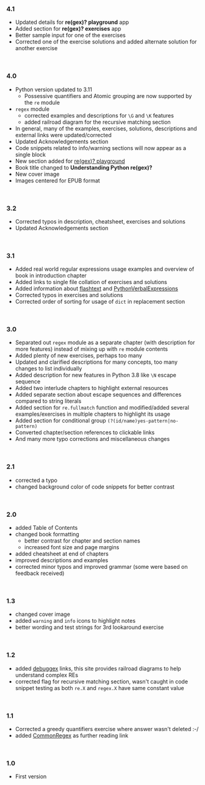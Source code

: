 <br>

### 4.1

* Updated details for **re(gex)? playground** app
* Added section for **re(gex)? exercises** app
* Better sample input for one of the exercises
* Corrected one of the exercise solutions and added alternate solution for another exercise

<br>

### 4.0

* Python version updated to 3.11
    * Possessive quantifiers and Atomic grouping are now supported by the `re` module
* `regex` module
    * corrected examples and descriptions for `\G` and `\K` features
    * added railroad diagram for the recursive matching section
* In general, many of the examples, exercises, solutions, descriptions and external links were updated/corrected
* Updated Acknowledgements section
* Code snippets related to info/warning sections will now appear as a single block
* New section added for [re(gex)? playground](https://github.com/learnbyexample/TUI-apps/tree/main/PyRegexPlayground)
* Book title changed to **Understanding Python re(gex)?**
* New cover image
* Images centered for EPUB format

<br>

### 3.2

* Corrected typos in description, cheatsheet, exercises and solutions
* Updated Acknowledgements section

<br>

### 3.1

* Added real world regular expressions usage examples and overview of book in introduction chapter
* Added links to single file collation of exercises and solutions
* Added information about [flashtext](https://github.com/vi3k6i5/flashtext) and [PythonVerbalExpressions](https://github.com/VerbalExpressions/PythonVerbalExpressions)
* Corrected typos in exercises and solutions
* Corrected order of sorting for usage of `dict` in replacement section

<br>

### 3.0

* Separated out `regex` module as a separate chapter (with description for more features) instead of mixing up with `re` module contents
* Added plenty of new exercises, perhaps too many
* Updated and clarified descriptions for many concepts, too many changes to list individually
* Added description for new features in Python 3.8 like `\N` escape sequence
* Added two interlude chapters to highlight external resources
* Added separate section about escape sequences and differences compared to string literals
* Added section for `re.fullmatch` function and modified/added several examples/exercises in multiple chapters to highlight its usage
* Added section for conditional group `(?(id/name)yes-pattern|no-pattern)`
* Converted chapter/section references to clickable links
* And many more typo corrections and miscellaneous changes

<br>

### 2.1

* corrected a typo
* changed background color of code snippets for better contrast

<br>

### 2.0

* added Table of Contents
* changed book formatting
    * better contrast for chapter and section names
    * increased font size and page margins
* added cheatsheet at end of chapters
* improved descriptions and examples
* corrected minor typos and improved grammar (some were based on feedback received)

<br>

### 1.3

* changed cover image
* added `warning` and `info` icons to highlight notes
* better wording and test strings for 3rd lookaround exercise

<br>

### 1.2

* added [debuggex](https://www.debuggex.com) links, this site provides railroad diagrams to help understand complex REs
* corrected flag for recursive matching section, wasn't caught in code snippet testing as both `re.X` and `regex.X` have same constant value

<br>

### 1.1

* Corrected a greedy quantifiers exercise where answer wasn't deleted :-/
* added [CommonRegex](https://github.com/madisonmay/CommonRegex) as further reading link

<br>

### 1.0

* First version

